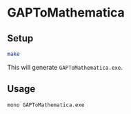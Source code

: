 # GAPToMathematica

## Setup

```sh
make
```

This will generate `GAPToMathematica.exe`.

## Usage

```sh
mono GAPToMathematica.exe
```
